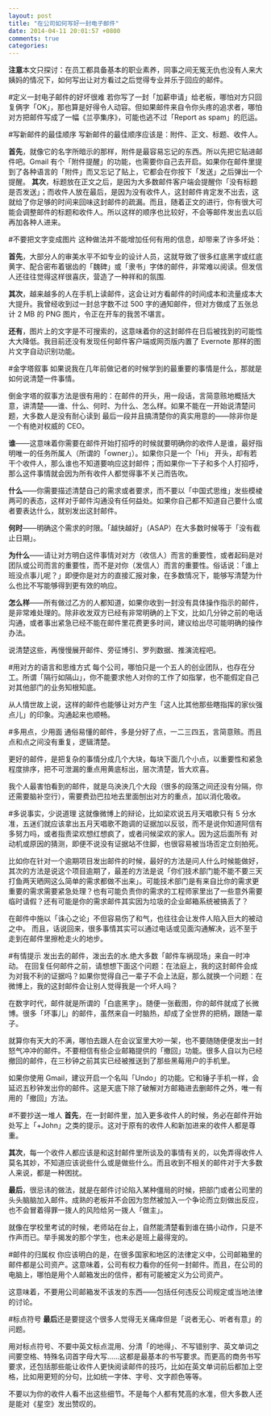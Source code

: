 ```yaml
---
layout: post
title: "在公司如何写好一封电子邮件"
date: 2014-04-11 20:01:57 +0800
comments: true
categories: 
---
```


**注意**本文只探讨：在员工都具备基本的职业素养，同事之间无冤无仇也没有人来大姨妈的情况下，如何写出让对方看过之后觉得专业并乐于回应的邮件。



#定义一封电子邮件的好坏很难
若你写了一封「加薪申请」给老板，哪怕对方只回复俩字「OK」，那也算是好得令人动容。但如果邮件来自令你头疼的追求者，哪怕对方把邮件写成了一幅《兰亭集序》，可能也逃不过「Report as spam」的厄运。


#写新邮件的最佳顺序
写新邮件的最佳顺序应该是：附件、正文、标题、收件人。

**首先**，就像它的名字所暗示的那样，附件是最容易忘记的东西。所以先把它贴进邮件吧。Gmail 有个「附件提醒」的功能，也需要你自己去开启。如果你在邮件里提到了各种语言的「附件」而又忘记了贴上，它都会在你按下「发送」之后弹出一个提醒。
**其次**，标题放在正文之后，是因为大多数邮件客户端会提醒你「没有标题是否发送」；而收件人放在最后，是因为没有收件人，这封邮件肯定发不出去，这就给了你足够的时间来回味这封邮件的疏漏。而且，随着正文的进行，你有很大可能会调整邮件的标题和收件人。所以这样的顺序也比较好，不会等邮件发出去以后再加各种人进来。


#不要把文字变成图片
这种做法并不能增加任何有用的信息，却带来了许多坏处：

**首先**，大部分人的审美水平不如专业的设计人员，这就导致了很多红底黑字或红底黄字、配合密布着锯齿的「魏碑」或「隶书」字体的邮件，非常难以阅读。但发信人还往往觉得这样很喜庆，营造了一种祥和的氛围.

**其次**，越来越多的人在手机上读邮件，这会让对方看邮件的时间成本和流量成本大大提升。我曾经收到过一封总字数不过 500 字的通知邮件，但对方做成了五张总计 2 MB 的 PNG 图片，令正在开车的我苦不堪言。

**还有**，图片上的文字是不可搜索的，这意味着你的这封邮件在日后被找到的可能性大大降低。我目前还没有发现任何邮件客户端或网页版内置了 Evernote 那样的图片文字自动识别功能。


#金字塔叙事
如果说我在几年前做记者的时候学到的最重要的事情是什么，那就是如何说清楚一件事情。

倒金字塔的叙事方法是很有用的：在邮件的开头，用一段话，言简意赅地概括大意，讲清楚——谁、什么、何时、为什么、怎么样。如果不能在一开始说清楚问题，大多数人是没有耐心读到 最后一段并且搞清楚你的真实用意的——除非你是一个有绝对权威的 CEO。

**谁**——这意味着你需要在邮件开始打招呼的时候就要明确你的收件人是谁，最好指明唯一的任务所属人（所谓的「owner」）。如果你只是一个「Hi」 开头，却有若干个收件人，那么谁也不知道要响应这封邮件；而如果你一下子和多个人打招呼，那么这件事情就会因为所有收件人都觉得事不关己而告吹。

**什么**——你需要描述清楚自己的需求或者要求，而不要以「中国式思维」发些模棱两可的表态，这样对于邮件沟通没有任何益处。如果你自己都不知道自己要什么或者要表达什么，就别发出这封邮件。

**何时**——明确这个需求的时限。「越快越好」（ASAP）在大多数时候等于「没有截止日期」。

**为什么**——请让对方明白这件事情对对方（收信人）而言的重要性，或者起码是对团队或公司而言的重要性，而不是对你（发信人）而言的重要性。俗话说：「谁上班没点事儿呢？」即便你是对方的直接汇报对象，在多数情况下，能够写清楚为什么也比不写能够得到更有效的响应。

**怎么样**——所有做过乙方的人都知道，如果你收到一封没有具体操作指示的邮件，是非常难处理的。除非收发双方已经有非常明确的上下文，比如几分钟之前的电话沟通，或者事出紧急已经不能在邮件里花费更多时间，建议给出尽可能明确的操作办法。

说清楚这些，再慢慢展开邮件、旁征博引、罗列数据、推演流程吧。



#用对方的语言和思维方式
每个公司，哪怕只是一个五人的创业团队，也存在分工。所谓「隔行如隔山」，你不能要求他人对你的工作了如指掌，也不能假定自己对其他部门的业务知根知底。

从人情世故上说，这样的邮件也能够让对方产生「这人比其他那些瞎指挥的家伙强点儿」的印象。沟通起来也顺畅。

#多用点，少用面
通俗易懂的邮件，多是分好了点，一二三四五，言简意赅。而且点和点之间没有重复，逻辑清楚。

更好的邮件，是把复杂的事情分成几个大块，每块下面几个小点，以重要性和紧急程度排序，把不可泄漏的重点用黄底标出，层次清楚，皆大欢喜。

我个人最害怕看到的邮件，就是乌泱泱几个大段（很多的段落之间还没有分隔，你还需要脑补空行），需要费劲巴拉地去里面刨出对方的重点，加以消化吸收。



#多说事实，少说道理
这就像微博上的辩论，比如梁欢说五月天唱歌只有 5 分水准，五迷们就应该拿出五月天唱歌不跑调的证据加以反驳，而不是说你知道阿信有多努力吗，或者指责梁欢想红想疯了，或者问候梁欢的家人。因为这后面所有 对动机或原因的猜测，即便不说没有证据站不住脚，也很容易被当场否定立刻拍死。

比如你在针对一个逾期项目发出邮件的时候，最好的方法是问人什么时候能做好，其次的方法是说这个项目逾期了，最差的方法是说「你们技术部门能不能不要三天打鱼两天晒网这么简单的需求都做不出来」。可能技术部门是有来自比你的需求更重要的需求需要紧急处理？也有可能负责你的需求的工程师家里出了一些意外需要临时请假？还有可能是你的需求邮件其实因为垃圾的企业邮箱系统被搞丢了？

在邮件中施以「诛心之论」不但容易伤了和气，也往往会让发件人陷入巨大的被动之中。
而且，话说回来，很多事情其实可以通过电话或见面沟通解决，远不至于走到在邮件里擦枪走火的地步。


#有情提示
发出去的邮件，泼出去的水.绝大多数「邮件车祸现场」来自一时冲动。
在回复任何邮件之前，请想想下面这个问题：在法庭上，我的这封邮件会成为对我不利的证据吗？如果你觉得自己一辈子不会上法庭，那么就换一个问题：在微博上，我的这封邮件会让别人觉得我是一个坏人吗？

在数字时代，邮件就是所谓的「白底黑字」。随便一张截图，你的邮件就成了长微博。很多「坏事儿」的邮件，虽然来自一时脑热，却成了全世界的把柄，跟随一辈子。

就算你有天大的不满，哪怕去跟人在会议室里大吵一架，也不要随随便便发出一封怒气冲冲的邮件。不要相信有些企业邮箱提供的「撤回」功能。很多人自以为已经撤回的邮件，在三秒钟之前其实已经被推送到了那些黑莓用户的手机里。

如果你使用 Gmail，建议开启一个名叫「Undo」的功能。它和锤子手机一样，会延迟五秒钟发出你的邮件。这是天底下除了破解对方邮箱进去删邮件之外，唯一有用的「撤回」方法。

#不要抄送一堆人
**首先**，在一封邮件里，加入更多收件人的时候，务必在邮件开始处写上「+John」之类的提示。这对于原有的收件人和新加进来的收件人都是尊重。

**其次**，每一个收件人都应该是和这封邮件里所谈及的事情有关的，以免弄得收件人莫名其妙，不知道应该说些什么或是做些什么。而且收到不相关的邮件对于大多数人来说，都是一种困扰。

**最后**，很忌讳的做法，就是在邮件讨论陷入某种僵局的时候，把部门或者公司里的头头脑脑加入邮件。成熟的老板并不会因为忽然被加入一个争论而立刻做出反应，也不会冒着得罪一拨人的风险给另一拨人「做主」。

就像在学校里考试的时候，老师站在台上，自然能清楚看到谁在搞小动作，只是不作声而已。举手揭发的那个学生，也未必是班上最得宠的。


#邮件的归属权
你应该明白的是，在很多国家和地区的法律定义中，公司邮箱里的邮件都是公司资产。这意味着，公司有权力看你的任何一封邮件。而且，在公司的电脑上，哪怕是用个人邮箱发出的信件，都有可能被定义为公司资产。

这意味着，不要用公司邮箱发不该发的东西——包括任何违反公司规定或当地法律的讨论。


#标点符号
**最后**还是要提这个很多人觉得无关痛痒但是「说者无心、听者有意」的问题。

用对标点符号、不要中英文标点混用、分清「的地得」、不写错别字、英文单词之间要空格、特殊名词首字母大写……这都是最基本的书写要求。而更高的商务书写要求，还包括那些能让收件人更快阅读邮件的技巧，比如在英文单词前后都加上空格，比如用更短的分句，比如统一字体、字号、文字颜色等等。

不要以为你的收件人看不出这些细节。不是每个人都有梵高的水准，但大多数人还是能对《星空》发出赞叹的。
